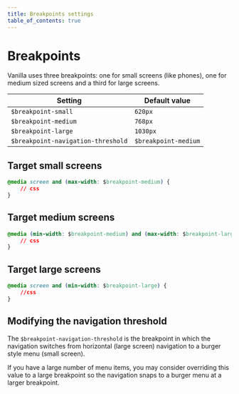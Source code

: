 ```yaml
---
title: Breakpoints settings
table_of_contents: true
---
```


# Breakpoints

Vanilla uses three breakpoints: one for small screens (like phones), one for medium sized screens and a third for large screens.

Setting  | Default value
 ------------- | -------------
`$breakpoint-small`   | `620px`
`$breakpoint-medium`   | `768px`
`$breakpoint-large`   | `1030px`
`$breakpoint-navigation-threshold`   | `$breakpoint-medium`

## Target small screens

```css
@media screen and (max-width: $breakpoint-medium) {
    // css
}
```

## Target medium screens

```css
@media (min-width: $breakpoint-medium) and (max-width: $breakpoint-large) {
    // css
}
```

## Target large screens

```css
@media screen and (min-width: $breakpoint-large) {
    //css
}
```

## Modifying the navigation threshold
The `$breakpoint-navigation-threshold` is the breakpoint in which the
navigation switches from horizontal (large screen) navigation to a burger style
menu (small screen).

If you have a large number of menu items, you may consider overriding this
value to a large breakpoint so the navigation snaps to a burger menu at a
larger breakpoint.
